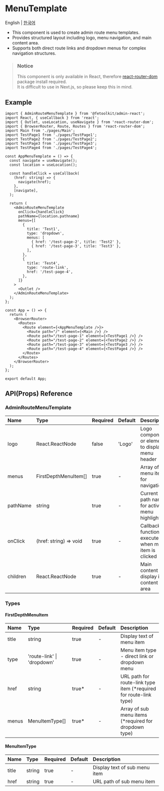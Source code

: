 # MenuTemplate

English | [한국어](../ko/component_menutemplate.md)

- This component is used to create admin route menu templates.
- Provides structured layout including logo, menu navigation, and main content area.
- Supports both direct route links and dropdown menus for complex navigation structures.

> ### Notice
>
> This component is only available in React, therefore [react-router-dom](https://www.npmjs.com/package/react-router-dom) package install required.  
> It is difficult to use in Next.js, so please keep this in mind.

## Example

```tsx
import { AdminRouteMenuTemplate } from '@fetoolkit/admin-react';
import React, { useCallback } from 'react';
import { Outlet, useLocation, useNavigate } from 'react-router-dom';
import { BrowserRouter, Route, Routes } from 'react-router-dom';
import Main from './pages/Main';
import TestPage1 from './pages/TestPage1';
import TestPage2 from './pages/TestPage2';
import TestPage3 from './pages/TestPage3';
import TestPage4 from './pages/TestPage4';

const AppMenuTemplate = () => {
  const navigate = useNavigate();
  const location = useLocation();

  const handleClick = useCallback(
    (href: string) => {
      navigate(href);
    },
    [navigate],
  );

  return (
    <AdminRouteMenuTemplate
      onClick={handleClick}
      pathName={location.pathname}
      menus={[
        {
          title: 'Test1',
          type: 'dropdown',
          menus: [
            { href: '/test-page-2', title: 'Test2' },
            { href: '/test-page-3', title: 'Test3' },
          ],
        },
        {
          title: 'Test4',
          type: 'route-link',
          href: '/test-page-4',
        },
      ]}
    >
      <Outlet />
    </AdminRouteMenuTemplate>
  );
};

const App = () => {
  return (
    <BrowserRouter>
      <Routes>
        <Route element={<AppMenuTemplate />}>
          <Route path="/" element={<Main />} />
          <Route path="/test-page-1" element={<TestPage1 />} />
          <Route path="/test-page-2" element={<TestPage2 />} />
          <Route path="/test-page-3" element={<TestPage3 />} />
          <Route path="/test-page-4" element={<TestPage4 />} />
        </Route>
      </Routes>
    </BrowserRouter>
  );
};

export default App;
```

## API(Props) Reference

### AdminRouteMenuTemplate

| Name     | Type                   | Required | Default | Description                                          |
| :------- | :--------------------- | :------- | :------ | :--------------------------------------------------- |
| logo     | React.ReactNode        | false    | 'Logo'  | Logo component or element to display in menu header  |
| menus    | FirstDepthMenuItem[]   | true     | -       | Array of menu items for navigation                   |
| pathName | string                 | true     | -       | Current path name for active menu highlighting       |
| onClick  | (href: string) => void | true     | -       | Callback function executed when menu item is clicked |
| children | React.ReactNode        | true     | -       | Main content to display in content area              |

### Types

#### FirstDepthMenuItem

| Name  | Type                       | Required | Default | Description                                                        |
| :---- | :------------------------- | :------- | :------ | :----------------------------------------------------------------- |
| title | string                     | true     | -       | Display text of menu item                                          |
| type  | 'route-link' \| 'dropdown' | true     | -       | Menu item type - direct link or dropdown menu                      |
| href  | string                     | true\*   | -       | URL path for route-link type item (\*required for route-link type) |
| menus | MenuItemType[]             | true\*   | -       | Array of sub menu items (\*required for dropdown type)             |

#### MenuItemType

| Name  | Type   | Required | Default | Description                   |
| :---- | :----- | :------- | :------ | :---------------------------- |
| title | string | true     | -       | Display text of sub menu item |
| href  | string | true     | -       | URL path of sub menu item     |
